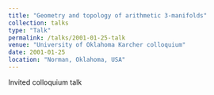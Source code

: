 ```yaml
---
title: "Geometry and topology of arithmetic 3-manifolds"
collection: talks
type: "Talk"
permalink: /talks/2001-01-25-talk
venue: "University of Oklahoma Karcher colloquium"
date: 2001-01-25
location: "Norman, Oklahoma, USA"
---
```


Invited colloquium talk
